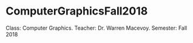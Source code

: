 # ComputerGraphicsFall2018
Class: Computer Graphics. Teacher: Dr. Warren Macevoy. Semester: Fall 2018


